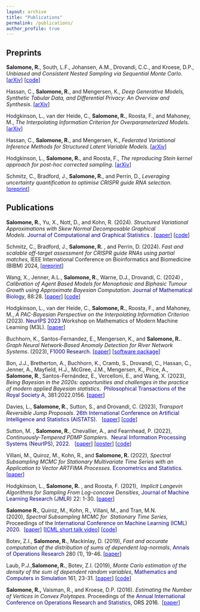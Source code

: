 ```yaml
---
layout: archive
title: "Publications"
permalink: /publications/
author_profile: true
---
```


## Preprints
**Salomone, R.**, South, L.F., Johansen, A.M., Drovandi, C.C., and Kroese, D.P., *Unbiased and Consistent Nested Sampling via Sequential Monte Carlo*. [<span style="color: #0000ff;"><a style="color: #0000ff;" href="https://t.co/8r4UubU23o">arXiv</a></span>] [<span style="color: #0000ff;"><a style="color: #0000ff;" href="https://github.com/LeahPrice/SMC-NS">code</a></span>]

Hassan, C., **Salomone, R.**, and Mengersen, K., *Deep Generative Models, Synthetic Tabular Data, and Differential Privacy: An Overview and Synthesis*. [<span style="color: #0000ff;"><a style="color: #0000ff;" href="https://arxiv.org/pdf/2307.15424.pdf">arXiv</a></span>]

Hodgkinson, L., van der Heide, C., **Salomone, R.**, Roosta, F., and Mahoney, M., *The Interpolating Information Criterion for Overparameterized Models*. [<span style="color: #0000ff;"><a style="color: #0000ff;" href="https://arxiv.org/pdf/2307.07785.pdf">arXiv</a></span>]

Hassan, C., **Salomone, R.**, and Mengersen, K., *Federated Variational Inference Methods for Structured Latent Variable Models*. [<span style="color: #0000ff;"><a style="color: #0000ff;" href="https://arxiv.org/pdf/2302.03314.pdf">arXiv</a></span>]

Hodgkinson, L., **Salomone, R.**, and Roosta, F., *The reproducing Stein kernel approach for post-hoc corrected sampling*. [<span style="color: #0000ff;"><a style="color: #0000ff;" href="https://arxiv.org/abs/2001.09266">arXiv</a></span>] 

Schmitz, C.,  Bradford, J., **Salomone, R.**, and Perrin, D., 
*Leveraging uncertainty quantification to optimise CRISPR guide RNA selection*.
[<span style="color: #0000ff;"><a style="color: #0000ff;" href="https://www.biorxiv.org/content/biorxiv/early/2024/02/05/2024.02.01.578527.full.pdf">preprint</a></span>]


## Publications
**Salomone, R.**, Yu, X., Nott, D., and Kohn, R. (2024). *Structured Variational Approximations with Skew Normal Decomposable Graphical Models*. <span style="color: #000080;">Journal of Computational and Graphical Statistics </span>. [<span style="color: #0000ff;"><a style="color: #0000ff;" href="https://www.tandfonline.com/doi/full/10.1080/10618600.2024.2319159">paper</a></span>] [<span style="color: #0000ff;"><a style="color: #0000ff;" href="https://github.com/Yu-Xuejun/SDGM">code</a></span>] 

Schmitz, C., Bradford, J., **Salomone, R.** , and Perrin, D. (2024). *Fast and scalable off-target assessment for CRISPR guide RNAs using partial matches*, IEEE International Conference on Bioinformatics and Biomedicine (BIBM) 2024, [<span style="color: #0000ff;"><a style="color: #0000ff;" href="https://www.biorxiv.org/content/10.1101/2024.02.01.578509v1.full.pdf">preprint</a></span>]

Wang, X., Jenner, A.L., **Salomone, R.**, Warne, D.J., Drovandi, C. (2024) , *Calibration of Agent Based Models for Monophasic and Biphasic Tumour Growth using Approximate Bayesian Computation*. <span style="color: #000080;"> Journal of Mathematical Biology</span>, 88:28.  [<span style="color: #0000ff;"><a style="color: #0000ff;" href="https://www.ncbi.nlm.nih.gov/pmc/articles/PMC10869399/pdf/285_2024_Article_2045.pdf">paper</a></span>] [<span style="color: #0000ff;"><a style="color: #0000ff;" href="https://github.com/john-wang1015/Calibration_BVCBM">code</a></span>]

Hodgkinson, L., van der Heide, C., **Salomone, R.**, Roosta, F., and Mahoney, M., *A PAC-Bayesian Perspective on the Interpolating Information Criterion* (2023). <span style="color: #000080;">NeurIPS 2023</span> Workshop on Mathematics of Modern Machine Learning (M3L).
[<span style="color: #0000ff;"><a style="color: #0000ff;" href="https://openreview.net/forum?id=zrw68dPsdt">paper</a></span>]


Buchhorn, K., Santos-Fernandez, E.,  Mengersen, K., and **Salomone, R.**. *Graph Neural Network-Based Anomaly Detection for River Network Systems*. (2023),  <span style="color: #000080;">F1000 Research</span>. [<span style="color: #0000ff;"><a style="color: #0000ff;" href="https://f1000research.com/articles/12-991/v1">paper</a></span>]  [<span style="color: #0000ff;"><a style="color: #0000ff;" href="https://github.com/KatieBuc/gnnad">software package</a></span>] 

Bon, J.J., Bretherton, A., Buchhorn, K., Cramb, S., Drovandi, C., Hassan, C., Jenner, A., Mayfield, H.J., McGree, J.M., Mengersen, K., Price, A., **Salomone, R**., Santos-Fernández, E., Vercelloni, E., and Wang, X. (2023), *Being Bayesian in the 2020s: opportunities and challenges in the practice of modern applied Bayesian statistics*.  <span style="color: #000080;">Philosophical Transactions of the Royal Society A</span>, 381:2022.0156. <span style="color: #800080;"><span style="color: #000000;">[</span><span style="color: #0000ff;"><a style="color: #0000ff;" href="https://royalsocietypublishing.org/doi/10.1098/rsta.2022.0156">paper</a></span><span style="color: #000000;">]</span></span>

Davies, L., **Salomone, R.**, Sutton, S., and Drovandi, C. (2023), *Transport Reversible Jump Proposals*. <span style="color: #000080;">26th International Conference on Artificial Intelligence and Statistics (AISTATS)</span>.   [<span style="color: #0000ff;"><a style="color: #0000ff;" href="https://proceedings.mlr.press/v206/davies23a/davies23a.pdf">paper</a></span>] [<span style="color: #0000ff;"><a style="color: #0000ff;" href="https://github.com/daviesl/trjp">code</a></span>]

Sutton, M. , **Salomone, R.**, Chevallier, A., and Fearnhead, P. (2022), *Continuously-Tempered PDMP Samplers*.  <span style="color: #000080;">Neural Information Processing Systems</span> (<span style="color: #000080;">NeurIPS</span>)<span style="color: #000080;">, 2022</span>.   [<span style="color: #0000ff;"><a style="color: #0000ff;" href="https://openreview.net/pdf?id=RHa77BXv6k">paper</a></span>] [<span style="color: #0000ff;"><a style="color: #0000ff;" href="https://nips.cc/media/PosterPDFs/NeurIPS%202022/53895.png?t=1669522892.1515965">poster</a></span>] [<span style="color: #0000ff;"><a style="color: #0000ff;" href="
https://proceedings.neurips.cc/paper_files/paper/2022/file/b5b939436789f76f08b9d0da5e81af7c-Supplemental-Conference.zip">code</a></span>] 


Villani, M., Quiroz, M., Kohn, R., and **Salomone, R.** (2022), *Spectral Subsampling MCMC for Stationary Multivariate Time Series with an Application to Vector ARTFIMA Processes*. <span style="color:#000080;">Econometrics and Statistics</span>. [<span style="color: #0000ff;"><a style="color: #0000ff;" href="https://www.sciencedirect.com/science/article/pii/S245230622200106X?via%3Dihub">paper</a></span>]


Hodgkinson, L., **Salomone, R.** ,  and Roosta, F. (2021),  *Implicit Langevin Algorithms for Sampling From Log-concave Densities*, <span style="color: #000080;">Journal of Machine Learning Research</span> (<span style="color: #000080;">JMLR</span>) 22: 1-30. [<span style="color: #0000ff;"><a style="color: #0000ff;" href="https://jmlr.org/papers/volume22/19-292/19-292.pdf">paper</a></span>]


**Salomone R.**, Quiroz, M., Kohn, R., Villani, M., and Tran, M.N. (2020), <i>Spectral Subsampling MCMC for  </i><i>Stationary Time Series,  </i>Proceedings of the <span style="color: #000080;">International Conference on Machine Learning</span> (<span style="color: #000080;">ICML</span>) <span style="color: #000080;">2020</span><i>. </i> [<span style="color: #0000ff;"><a style="color: #0000ff;" href="http://proceedings.mlr.press/v119/salomone20a/salomone20a.pdf">paper</a></span>] [<span style="color: #0000ff;"><a style="color: #0000ff;" href="https://icml.cc/virtual/2020/poster/6744">ICML short talk video</a></span>] [<span style="color: #0000ff;"><a style="color: #0000ff;" href="https://github.com/robsalomone/SpectralSubsamplingMCMC">code</a></span>]




Botev, Z.I., **Salomone, R.**, Mackinlay, D. (2019), *Fast and accurate computation of the distribution of sums of dependent log-normals*,  <span style="color: #000080;"> Annals of Operations Research</span> 280 (1), 19-46. [<a href="http://em.rdcu.be/wf/click?upn=lMZy1lernSJ7apc5DgYM8XPvDLtzxBOsgJ-2FnnYvoNXA-3D_2-2ByApDjSZoVqoI98JBevZxssm-2FD1Z8SDj3L6WtiRiwicw63AS-2FH8OWTqgRn0xyTuHBCWzk2l-2BVezvBaamD4eD1LocNz5y7JCSBi3NwjTPIJqACLrbskzKLrOfZVn8Dyvm84k6VUb-2Bt0HBhSfh5KTP2eGmAdOYqRVTVE4eBe2XcXl16q-2Fs7iXt13zJxw6OeQbyjdcqvVTjEvVsG0Fr6kmz4fOfXDyxzMWGqdpQwoY-2F0D8F8o8GZzCA29BxLo5gHh-2Fvfln6qYx0luQXGCY8KUTSw-3D-3D"><span style="color: #0000ff;">paper</span></a>]

Laub, P.J.,**Salomone, R.**, Botev, Z.I. (2019), *Monte Carlo estimation of the density of the sum of dependent random variables*, <span style="color: #000080;">Mathematics and Computers in Simulation</span> 161, 23-31.  [<span style="color: #0000ff;"><a style="color: #0000ff;" href="https://www.sciencedirect.com/science/article/pii/S0378475418303197">paper</a></span>] [<span style="color: #0000ff;"><a style="color: #0000ff;" href="https://github.com/Pat-Laub/PushoutDensityEstimation">code</a></span>]


**Salomone, R.,** Vaisman, R., and Kroese, D.P. (2016). *Estimating the Number of Vertices in Convex Polytopes*. Proceedings of the <span style="color: #000080;">Annual International Conference on Operations Research and Statistics</span>, <span style="color: #000000;">ORS 2016</span>.  [<span style="color: #0000ff;"><a style="color: #0000ff;" href="https://www.dropbox.com/s/fo4zk1kxcnex69b/ORS_2016_Proceedings_Paper_15.pdf?dl=0">paper</a></span>]

